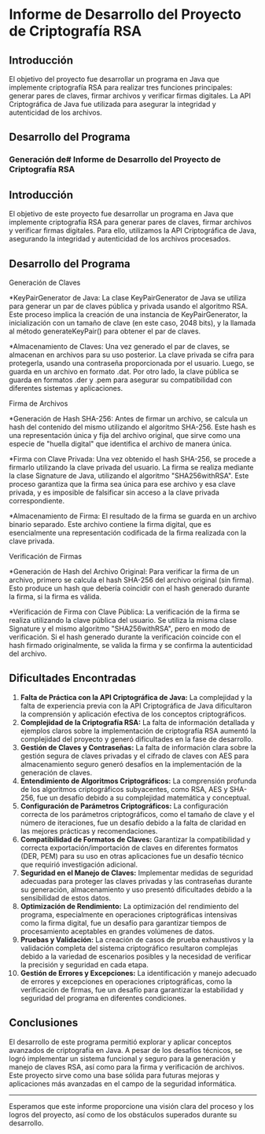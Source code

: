 # Informe de Desarrollo del Proyecto de Criptografía RSA

## Introducción

El objetivo del proyecto fue desarrollar un programa en Java que implemente criptografía RSA para realizar tres funciones principales: generar pares de claves, firmar archivos y verificar firmas digitales. La API Criptográfica de Java fue utilizada para asegurar la integridad y autenticidad de los archivos.

## Desarrollo del Programa

### Generación de# Informe de Desarrollo del Proyecto de Criptografía RSA

## Introducción

El objetivo de este proyecto fue desarrollar un programa en Java que implemente criptografía RSA para generar pares de claves, firmar archivos y verificar firmas digitales. Para ello, utilizamos la API Criptográfica de Java, asegurando la integridad y autenticidad de los archivos procesados.

## Desarrollo del Programa

Generación de Claves

*KeyPairGenerator de Java: La clase KeyPairGenerator de Java se utiliza para generar un par de claves pública y privada usando el algoritmo RSA. Este proceso implica la creación de una instancia de KeyPairGenerator, la inicialización con un tamaño de clave (en este caso, 2048 bits), y la llamada al método generateKeyPair() para obtener el par de claves.

*Almacenamiento de Claves: Una vez generado el par de claves, se almacenan en archivos para su uso posterior. La clave privada se cifra para protegerla, usando una contraseña proporcionada por el usuario. Luego, se guarda en un archivo en formato .dat. Por otro lado, la clave pública se guarda en formatos .der y .pem para asegurar su compatibilidad con diferentes sistemas y aplicaciones.

Firma de Archivos

*Generación de Hash SHA-256: Antes de firmar un archivo, se calcula un hash del contenido del mismo utilizando el algoritmo SHA-256. Este hash es una representación única y fija del archivo original, que sirve como una especie de "huella digital" que identifica el archivo de manera única.

*Firma con Clave Privada: Una vez obtenido el hash SHA-256, se procede a firmarlo utilizando la clave privada del usuario. La firma se realiza mediante la clase Signature de Java, utilizando el algoritmo "SHA256withRSA". Este proceso garantiza que la firma sea única para ese archivo y esa clave privada, y es imposible de falsificar sin acceso a la clave privada correspondiente.

*Almacenamiento de Firma: El resultado de la firma se guarda en un archivo binario separado. Este archivo contiene la firma digital, que es esencialmente una representación codificada de la firma realizada con la clave privada.

Verificación de Firmas

*Generación de Hash del Archivo Original: Para verificar la firma de un archivo, primero se calcula el hash SHA-256 del archivo original (sin firma). Esto produce un hash que debería coincidir con el hash generado durante la firma, si la firma es válida.

*Verificación de Firma con Clave Pública: La verificación de la firma se realiza utilizando la clave pública del usuario. Se utiliza la misma clase Signature y el mismo algoritmo "SHA256withRSA", pero en modo de verificación. Si el hash generado durante la verificación coincide con el hash firmado originalmente, se valida la firma y se confirma la autenticidad del archivo.

## Dificultades Encontradas

1. **Falta de Práctica con la API Criptográfica de Java:** La complejidad y la falta de experiencia previa con la API Criptográfica de Java dificultaron la comprensión y aplicación efectiva de los conceptos criptográficos.
2. **Complejidad de la Criptografía RSA:** La falta de información detallada y ejemplos claros sobre la implementación de criptografía RSA aumentó la complejidad del proyecto y generó dificultades en la fase de desarrollo.
3. **Gestión de Claves y Contraseñas:** La falta de información clara sobre la gestión segura de claves privadas y el cifrado de claves con AES para almacenamiento seguro generó desafíos en la implementación de la generación de claves.
4. **Entendimiento de Algoritmos Criptográficos:** La comprensión profunda de los algoritmos criptográficos subyacentes, como RSA, AES y SHA-256, fue un desafío debido a su complejidad matemática y conceptual.
5. **Configuración de Parámetros Criptográficos:** La configuración correcta de los parámetros criptográficos, como el tamaño de clave y el número de iteraciones, fue un desafío debido a la falta de claridad en las mejores prácticas y recomendaciones.
6. **Compatibilidad de Formatos de Claves:** Garantizar la compatibilidad y correcta exportación/importación de claves en diferentes formatos (DER, PEM) para su uso en otras aplicaciones fue un desafío técnico que requirió investigación adicional.
7. **Seguridad en el Manejo de Claves:** Implementar medidas de seguridad adecuadas para proteger las claves privadas y las contraseñas durante su generación, almacenamiento y uso presentó dificultades debido a la sensibilidad de estos datos.
8. **Optimización de Rendimiento:** La optimización del rendimiento del programa, especialmente en operaciones criptográficas intensivas como la firma digital, fue un desafío para garantizar tiempos de procesamiento aceptables en grandes volúmenes de datos.
9. **Pruebas y Validación:** La creación de casos de prueba exhaustivos y la validación completa del sistema criptográfico resultaron complejas debido a la variedad de escenarios posibles y la necesidad de verificar la precisión y seguridad en cada etapa.
10. **Gestión de Errores y Excepciones:** La identificación y manejo adecuado de errores y excepciones en operaciones criptográficas, como la verificación de firmas, fue un desafío para garantizar la estabilidad y seguridad del programa en diferentes condiciones.


## Conclusiones

El desarrollo de este programa permitió explorar y aplicar conceptos avanzados de criptografía en Java. A pesar de los desafíos técnicos, se logró implementar un sistema funcional y seguro para la generación y manejo de claves RSA, así como para la firma y verificación de archivos. Este proyecto sirve como una base sólida para futuras mejoras y aplicaciones más avanzadas en el campo de la seguridad informática.

---

Esperamos que este informe proporcione una visión clara del proceso y los logros del proyecto, así como de los obstáculos superados durante su desarrollo.
